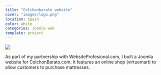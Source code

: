 ```yaml
---
title: "Colchonbarato website"
cover: "images/logo.png"
location: Spain
color: white
categories: joomla web
template: project
---
```


![](/work/colchonbarato/images/1.png)

As part of my partnership with WebsiteProfesional.com, I built a Joomla website for ColchonBarato.com. It features an online shop (virtuemart) to allow customers to purchase mattresses.

